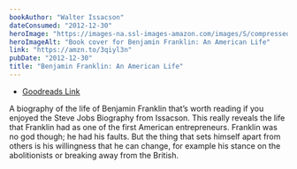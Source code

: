 ```yaml
---
bookAuthor: "Walter Issacson"
dateConsumed: "2012-12-30"
heroImage: "https://images-na.ssl-images-amazon.com/images/S/compressed.photo.goodreads.com/books/1630510455i/10883.jpg"
heroImageAlt: "Book cover for Benjamin Franklin: An American Life"
link: "https://amzn.to/3qiyl3n"
pubDate: "2012-12-30"
title: "Benjamin Franklin: An American Life"
---
```


- [Goodreads Link](https://www.goodreads.com/book/show/10883.Benjamin_Franklin)

A biography of the life of Benjamin Franklin that’s worth reading if you enjoyed the Steve Jobs Biography from Issacson. This really reveals the life that Franklin had as one of the first American entrepreneurs. Franklin was no god though; he had his faults. But the thing that sets himself apart from others is his willingness that he can change, for example his stance on the abolitionists or breaking away from the British.
